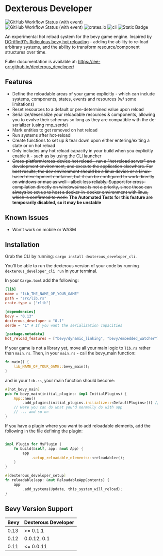 # Dexterous Developer

![GitHub Workflow Status (with event)](https://img.shields.io/github/actions/workflow/status/lee-orr/dexterous_developer/.github%2Fworkflows%2Fci.yml?label=CI)
 ![GitHub Workflow Status (with event)](https://img.shields.io/github/actions/workflow/status/lee-orr/dexterous_developer/.github%2Fworkflows%2Fpublish_docs.yaml?label=Publish%20Docs)
 ![crates.io](https://img.shields.io/crates/v/dexterous_developer?label=dexterous_developer) ![cli](https://img.shields.io/crates/v/dexterous_developer_cli?label=dexterous_developer_cli)
![Static Badge](https://img.shields.io/badge/docs-github_pages-green?link=https%3A%2F%2Flee-orr.github.io%2Fdexterous_developer%2F)

An experimental hot reload system for the bevy game engine. Inspired by [DGriffin91's Ridiculous bevy hot reloading](https://github.com/DGriffin91/ridiculous_bevy_hot_reloading) - adding the ability to re-load arbitrary systems, and the ability to transform resource/component structures over time.

Fuller documentation is available at: <https://lee-orr.github.io/dexterous_developer/>

## Features

- Define the reloadable areas of your game explicitly - which can include systems, components, states, events and resources (w/ some limitations)
- Reset resources to a default or pre-determined value upon reload
- Serialize/deserialize your reloadable resources & components, allowing you to evolve their schemas so long as they are compatible with the de-serializer (using rmp_serde)
- Mark entities to get removed on hot reload
- Run systems after hot-reload
- Create functions to set up & tear down upon either entering/exiting a state or on hot reload
- Only includes any hot reload capacity in your build when you explicitly enable it - such as by using the CLI launcher
- ~~Cross-platform/cross-device hot reload - run a "hot reload server" on a development environment, and execute the application elsewhere. For best results, the dev environment should be a linux device or a Linux-based development container, but it can be configured to work directly on windows or mac as well - albeit less reliably. Support for cross-compilation directly on windows/mac is not a priority, since those can always be set up to host a docker-in-docker environment with linux, which is confirmed to work.~~ **The Automated Tests for this feature are temporarily disabled, so it may be unstable**

## Known issues

- Won't work on mobile or WASM

## Installation

Grab the CLI by running: ```cargo install dexterous_developer_cli```.

You'll be able to run the dexterous version of your code by running `dexterous_developer_cli run` in your terminal.

In your `Cargo.toml` add the following:

```toml
[lib]
name = "lib_THE_NAME_OF_YOUR_GAME"
path = "src/lib.rs"
crate-type = ["rlib"]

[dependencies]
bevy = "0.13"
dexterous_developer = "0.1"
serde = "1" # If you want the serialization capacities

[package.metadata]
hot_reload_features = ["bevy/dynamic_linking", "bevy/embedded_watcher"] # this injects these features into the build, enabling the use of bevy's dynamic linking and asset hot reload capacity.
```

If your game is not a library yet, move all your main logic to `lib.rs` rather than `main.rs`. Then, in your `main.rs` - call the bevy_main function:

```rust
fn main() {
    lib_NAME_OF_YOUR_GAME::bevy_main();
}

```

and in your `lib.rs`, your main function should become:

```rust
#[hot_bevy_main]
pub fn bevy_main(initial_plugins: impl InitialPlugins) {
    App::new()
        .add_plugins(initial_plugins.initialize::<DefaultPlugins>()) // You can use either DefaultPlugins or MinimnalPlugins here, and use "set" on this as you would with them
    // Here you can do what you'd normally do with app
    // ... and so on
}
```

If you have a plugin where you want to add reloadable elements, add the following in the file defining the plugin:

```rust

impl Plugin for MyPlugin {
    fn build(&self, app: &mut App) {
        app
            .setup_reloadable_elements::<reloadable>();
    }
}

#[dexterous_developer_setup]
fn reloadable(app: &mut ReloadableAppContents) {
    app
        .add_systems(Update, this_system_will_reload);
}

```

## Bevy Version Support

| Bevy | Dexterous Developer |
| --- |--------------------|
| 0.13 | >= 0.1.1 |
| 0.12 | 0.0.12, 0.1        |
| 0.11 | <= 0.0.11          |

